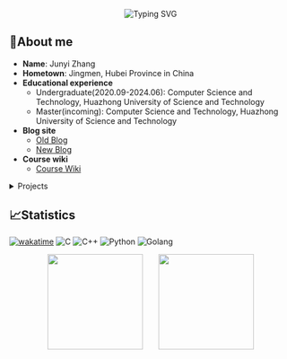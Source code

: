 <p align="center">
   <img src="https://readme-typing-svg.demolab.com?font=Fira+Code&pause=1000&center=true&vCenter=true&width=435&lines=Hello+World!" alt="Typing SVG" />
</p>

## 🥱About me

- **Name**: Junyi Zhang
- **Hometown**: Jingmen, Hubei Province in China
- **Educational experience**
  - Undergraduate(2020.09-2024.06): Computer Science and Technology, Huazhong University of Science and Technology
  - Master(incoming): Computer Science and Technology, Huazhong University of Science and Technology
- **Blog site**
  - [Old Blog](https://nobody0x0.me/)
  - [New Blog](https://nobody0x0.vercel.app)
- **Course wiki**
  - [Course Wiki](https://onedrive-share-miracle.vercel.app/zh-CN/)

 <details><summary>Projects</summary><p>

  - **Homework**
    - [Miracle/HUST-CS-Homework](https://github.com/Miracle0x0/HUST-CS-Homework)
    - [Miracle/HUST-DB-2022](https://github.com/Miracle0x0/HUST-DB-2022)
    - [Miracle/HUST-BDA-2022](https://github.com/Miracle0x0/HUST-BDA-2022)
    - [Miracle/HUST-OS-2022](https://github.com/Miracle0x0/HUST-OS-2022)
    - [Miracle/HUST-CA-2023](https://github.com/Miracle0x0/HUST-CA-2023)
    - [Miracle/HUST-CV-2023](https://github.com/Miracle0x0/HUST-CV-2023)
  - **Teamwork**
    - [Slapaf/HUST-CPU-2022](https://github.com/Slapaf/HUST-CPU-2022)
    - [Slapaf/HUST-SE-2022](https://github.com/Slapaf/HUST-SE-2022)
  - **Algorithm**
    - [Miracle/LUOGU](https://github.com/Miracle0x0/LUOGU)
    - [Miracle/CCF-CSP](https://github.com/Miracle0x0/CCF-CSP)
    </p></details>

## 📈Statistics

[![wakatime](https://wakatime.com/badge/user/f107fa75-7f2d-4120-a38b-4303f3427493.svg)](https://wakatime.com/@f107fa75-7f2d-4120-a38b-4303f3427493) ![C](https://img.shields.io/badge/language-C-brown?logo=Ionic&logoColor=white) ![C++](https://img.shields.io/badge/language-C++-red?logo=Ionic&logoColor=white) ![Python](https://img.shields.io/badge/language-Python-green?logo=Ionic&logoColor=white) ![Golang](https://img.shields.io/badge/language-Golang-cyan?logo=Ionic&logoColor=white)

<div align="center">
<span>&emsp;&emsp;</span>
<img height="170px" src="https://github-readme-stats.vercel.app/api?username=Miracle0x0&show_icons=true" /><span>&emsp;&emsp;</span><img height="170px" src="https://github-readme-stats.vercel.app/api/top-langs/?username=Miracle0x0&hide=javascript,html,css,jupyter%20notebook&layout=compact&langs_count=8" />
<span>&emsp;&emsp;</span>
</div>

<!-- <div align="center">
    <img  src="https://github-readme-streak-stats.herokuapp.com/?user=Miracle0x0" />
</div> -->
